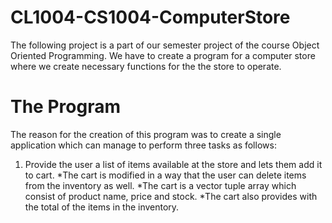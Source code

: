 # CL1004-CS1004-ComputerStore
The following project is a part of our semester project of the course Object Oriented Programming.
We have to create a program for a computer store where we create necessary functions for the the store
to operate.

# The Program

The reason for the creation of this program was to create a single application which can manage to perform
three tasks as follows:
1) Provide the user a list of items available at the store and lets them add it to cart.
	*The cart is modified in a way that the user can delete items from the inventory as well.
	*The cart is a vector tuple array which consist of product name, price and stock.
	*The cart also provides with the total of the items in the inventory.